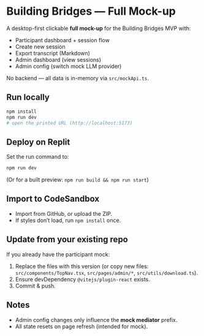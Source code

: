 # Building Bridges — Full Mock-up

A desktop-first clickable **full mock-up** for the Building Bridges MVP with:
- Participant dashboard + session flow
- Create new session
- Export transcript (Markdown)
- Admin dashboard (view sessions)
- Admin config (switch mock LLM provider)

No backend — all data is in-memory via `src/mockApi.ts`.

## Run locally

```bash
npm install
npm run dev
# open the printed URL (http://localhost:5173)
```

## Deploy on Replit

Set the run command to:
```sh
npm run dev
```
(Or for a built preview: `npm run build && npm run start`)

## Import to CodeSandbox

- Import from GitHub, or upload the ZIP.
- If styles don’t load, run `npm install` once.

## Update from your existing repo

If you already have the participant mock:
1. Replace the files with this version (or copy new files: `src/components/TopNav.tsx`, `src/pages/admin/*`, `src/utils/download.ts`).
2. Ensure devDependency `@vitejs/plugin-react` exists.
3. Commit & push.

## Notes

- Admin config changes only influence the **mock mediator** prefix.
- All state resets on page refresh (intended for mock).
